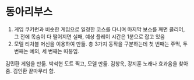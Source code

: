 # 동아리부스
1. 게임
 쿠키런과 비슷한 게임으로 일정한 코스를 다니며 마지막 보스를 깨면 클리어, 그 전에 목숨이 다 떨어지면 실패, 예상 플레이 시간은 1분으로 잡고 있음
2. 모델
 티처블 머신을 이용하여 만듦. 총 3가지 동작을 구분하는데 첫 번째는 주먹, 두 번째는 예외, 세 번째는 따봉임.

김민환 게임을 만듦.
박석현 도트 찍고, 모델 만듦.
김창욱, 강지훈 노래나 효과음을 찾아줌.
김인환 끝마무리 함.
